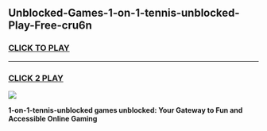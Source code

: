 
## Unblocked-Games-1-on-1-tennis-unblocked-Play-Free-cru6n
<h3>
<a href="https://premium76.site?title=1-on-1-tennis-unblocked&ref=18A1">CLICK TO PLAY</a></h3>
<hr>

<h3>
<a href="https://premium76.site?title=1-on-1-tennis-unblocked&ref=18A1">CLICK 2 PLAY</a>
  
</h3>

<a href="https://premium76.site?title=1-on-1-tennis-unblocked&ref=18A1"><img src="https://clearcache.store/games.png"></a>


**1-on-1-tennis-unblocked games unblocked: Your Gateway to Fun and Accessible Online Gaming**
